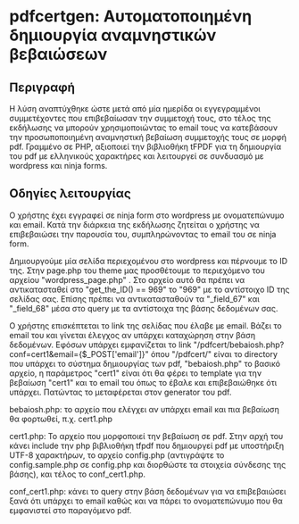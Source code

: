 # pdfcertgen: Αυτοματοποιημένη δημιουργία αναμνηστικών βεβαιώσεων

## Περιγραφή

Η λύση αναπτύχθηκε ώστε μετά από μία ημερίδα οι εγγεγραμμένοι συμμετέχοντες που επιβεβαίωσαν την συμμετοχή τους, στο τέλος της εκδήλωσης να μπορούν χρησιμοποιώντας το email τους να κατεβάσουν την προσωποποιημένη αναμνηστική βεβαίωση συμμετοχής τους σε μορφή pdf. Γραμμένο σε PHP, αξιοποιεί την βιβλιοθήκη tFPDF για τη δημιουργία του pdf με ελληνικούς χαρακτήρες και λειτουργεί σε συνδυασμό με wordpress και ninja forms.

## Οδηγίες λειτουργίας

Ο χρήστης έχει εγγραφεί σε ninja form στο wordpress με ονοματεπώνυμο και email. Κατά την διάρκεια της εκδήλωσης ζητείται ο χρήστης να επιβεβαιώσει την παρουσία του, συμπληρώνοντας το email του σε ninja form.

Δημιουργούμε μία σελίδα περιεχομένου στο wordpress και πέρνουμε το ID της. Στην page.php του theme μας προσθέτουμε το περιεχόμενο του αρχείου "wordpress_page.php" . Στο αρχείο αυτό θα πρέπει να αντικατασταθεί στο "get_the_ID() == 969" το "969" με το αντίστοιχο ID της σελίδας σας. Επίσης πρέπει να αντικατασταθούν τα "_field_67" και "_field_68" μέσα στο query με τα αντίστοιχα της βάσης δεδομένων σας.

Ο χρήστης επισκέπτεται το link της σελίδας που έλαβε με email. Βάζει το email του και γίνεται έλεγχος αν υπάρχει καταχώρηση στην βάση δεδομένων. Εφόσων υπάρχει εμφανίζεται το link "/pdfcert/bebaiosh.php?conf=cert1&email={$_POST['email']}" όπου "/pdfcert/" είναι το directory που υπάρχει το σύστημα δημιουργίας των pdf, "bebaiosh.php" το βασικό αρχείο, η παράμετρος "cert1" είναι ότι θα φέρει το template για την βεβαίωση "cert1" και το email του όπως το έβαλε και επιβεβαιώθηκε ότι υπάρχει. Πατώντας το μεταφέρεται στον generator του pdf.

bebaiosh.php: το αρχείο που ελέγχει αν υπάρχει email και πια βεβαίωση θα φορτωθεί, π.χ. cert1.php

cert1.php: Το αρχείο που μορφοποιεί την βεβαίωση σε pdf. Στην αρχή του κάνει include την php βιβλιοθήκη tfpdf που δημιουργεί pdf με υποστήριξη UTF-8 χαρακτήρων, το αρχείο config.php (αντιγράψτε το config.sample.php σε config.php και διορθώστε τα στοιχεία σύνδεσης της βάσης), και τέλος το conf_cert1.php.

conf_cert1.php: κάνει το query στην βάση δεδομένων για να επιβεβαιώσει ξανά ότι υπάρχει το email καθώς και να πάρει το ονοματεπώνυμο που θα εμφανιστεί στο παραγόμενο pdf. 


